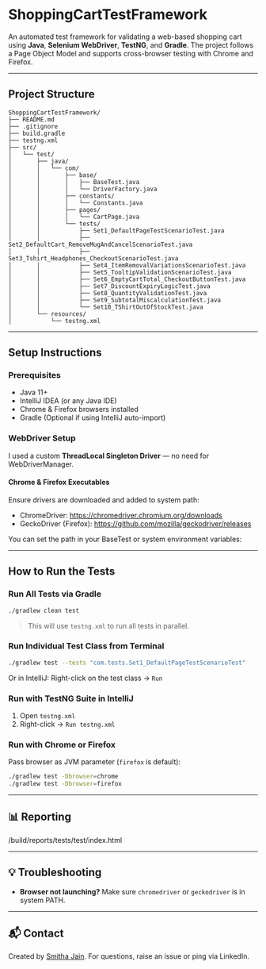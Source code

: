 
#  ShoppingCartTestFramework

An automated test framework for validating a web-based shopping cart using **Java**, **Selenium WebDriver**, **TestNG**, and **Gradle**. The project follows a Page Object Model and supports cross-browser testing with Chrome and Firefox.

---

##  Project Structure

```
ShoppingCartTestFramework/
├── README.md
├── .gitignore
├── build.gradle
├── testng.xml
├── src/
│   └── test/
│       ├── java/
│       │   └── com/
│       │       ├── base/
│       │       │   ├── BaseTest.java
│       │       │   └── DriverFactory.java
│       │       ├── constants/
│       │       │   └── Constants.java
│       │       ├── pages/
│       │       │   └── CartPage.java
│       │       └── tests/
│       │           ├── Set1_DefaultPageTestScenarioTest.java
│       │           ├── Set2_DefaultCart_RemoveMugAndCancelScenarioTest.java
│       │           ├── Set3_Tshirt_Headphones_CheckoutScenarioTest.java
│       │           ├── Set4_ItemRemovalVariationsScenarioTest.java
│       │           ├── Set5_TooltipValidationScenarioTest.java
│       │           ├── Set6_EmptyCartTotal_CheckoutButtonTest.java
│       │           ├── Set7_DiscountExpiryLogicTest.java
│       │           ├── Set8_QuantityValidationTest.java
│       │           ├── Set9_SubtotalMiscalculationTest.java
│       │           └── Set10_TShirtOutOfStockTest.java
│       └── resources/
│           └── testng.xml
```

---

##  Setup Instructions

###  Prerequisites

- Java 11+
- IntelliJ IDEA (or any Java IDE)
- Chrome & Firefox browsers installed
- Gradle (Optional if using IntelliJ auto-import)

###  WebDriver Setup

I used a custom **ThreadLocal Singleton Driver** — no need for WebDriverManager.

####  Chrome & Firefox Executables

Ensure drivers are downloaded and added to system path:

- ChromeDriver: https://chromedriver.chromium.org/downloads
- GeckoDriver (Firefox): https://github.com/mozilla/geckodriver/releases

You can set the path in your BaseTest or system environment variables:

---

##  How to Run the Tests

###  Run All Tests via Gradle

```bash
./gradlew clean test
```

> This will use `testng.xml` to run all tests in parallel.

###  Run Individual Test Class from Terminal

```bash
./gradlew test --tests "com.tests.Set1_DefaultPageTestScenarioTest"
```

Or in IntelliJ: Right-click on the test class → `Run`

###  Run with TestNG Suite in IntelliJ

1. Open `testng.xml`
2. Right-click → `Run testng.xml`

###  Run with Chrome or Firefox

Pass browser as JVM parameter (`firefox` is default):

```bash
./gradlew test -Dbrowser=chrome
./gradlew test -Dbrowser=firefox
```

---

## 📊 Reporting

<ShoppingCartTestFrameworkProject>/build/reports/tests/test/index.html

---

## 💡 Troubleshooting

- **Browser not launching?** Make sure `chromedriver` or `geckodriver` is in system PATH.

---

## 📬 Contact

Created by [Smitha Jain](https://github.com/smithajain71). For questions, raise an issue or ping via LinkedIn.
